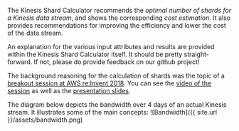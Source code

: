 The Kinesis Shard Calculator recommends the *optimal number of shards for a Kinesis data stream*, and shows the corresponding *cost estimation*. It also provides recommendations for improving the efficiency and lower the cost of the data stream.

An explanation for the various input attributes and results are provided within the Kinesis Shard Calculator itself. It should be pretty straight-forward. If not, please do provide feedback on our github project!

The background reasoning for the calculation of shards was the topic of a [breakout session at AWS re:Invent 2018](https://www.portal.reinvent.awsevents.com/connect/sessionDetail.ww?SESSION_ID=90058). You can see the [video of the session](https://www.youtube.com/watch?v=jKPlGznbfZ0) as well as the [presentation slides](https://www.slideshare.net/AmazonWebServices/high-performance-data-streaming-with-amazon-kinesis-best-practices-ant322r1-aws-reinvent-2018).

The diagram below depicts the bandwidth over 4 days of an actual Kinesis stream. It illustrates some of the main concepts:
![Bandwidth]({{ site.url }}/assets/bandwidth.png)
